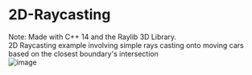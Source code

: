# 2D-Raycasting
Note: Made with C++ 14 and the Raylib 3D Library.
<br>
2D Raycasting example involving simple rays casting onto moving cars based on the closest boundary's intersection
<br>
![image](https://github.com/jeffke110/2D-Raycasting/assets/80783850/1e1af644-a917-4298-b50d-2cf9af03d9b3)
